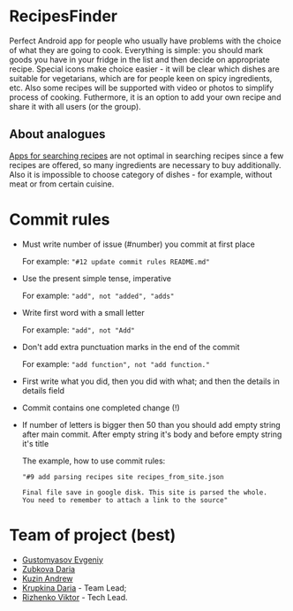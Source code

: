 # RecipesFinder
Perfect Android app for people who usually have problems with the choice of what they are going to cook.
Everything is simple: you should mark goods you have in your fridge in the list and then decide on appropriate recipe. 
Special icons make choice easier - it will be clear which dishes are suitable for vegetarians, which are for people keen on spicy ingredients, etc.
Also some recipes will be supported with video or photos to simplify process of cooking. 
Futhermore, it is an option to add your own recipe and share it with all users (or the group).
## About analogues
[Apps for searching recipes](https://play.google.com/store/apps/details?id=com.ggl.jr.cookbooksearchbyingredients&showAllReviews=true)
are not optimal in searching recipes since a few recipes are offered, so many ingredients are necessary to buy additionally.
Also it is impossible to choose category of dishes - for example, without meat or from certain cuisine.
# Commit rules
* Must write number of issue (#number) you commit at first place 

  For example: `"#12 update commit rules README.md"`
* Use the present simple tense, imperative 

  For example: `"add", not "added", "adds"`
* Write first word with a small letter 

  For example: `"add", not "Add"`
* Don't add extra punctuation marks in the end of the commit 

  For example: `"add function", not "add function."`
* First write what you did, then you did with what; and then the details in details field
* Commit contains one completed change (!)
* If number of letters is bigger then 50 than you should add empty string after main commit. After empty string it's body and before empty string it's title 

  The example, how to use commit rules:    
    ```
    "#9 add parsing recipes site recipes_from_site.json
 
    Final file save in google disk. This site is parsed the whole. 
    You need to remember to attach a link to the source"
# Team of project (best)
- [Gustomyasov Evgeniy](https://github.com/YudzhinNSK)
- [Zubkova Daria](https://github.com/DariaZubkova)
- [Kuzin Andrew](https://github.com/Kexon5)
- [Krupkina Daria](https://github.com/DariaKrup) - Team Lead;
- [Rizhenko Viktor](https://github.com/WiillyWonka) - Tech Lead.
